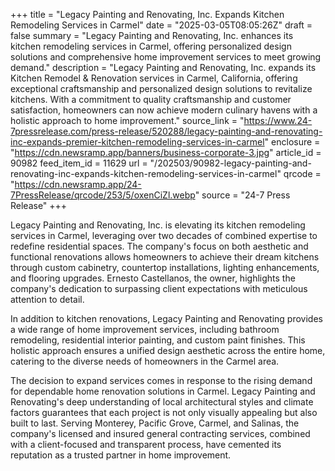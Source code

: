 +++
title = "Legacy Painting and Renovating, Inc. Expands Kitchen Remodeling Services in Carmel"
date = "2025-03-05T08:05:26Z"
draft = false
summary = "Legacy Painting and Renovating, Inc. enhances its kitchen remodeling services in Carmel, offering personalized design solutions and comprehensive home improvement services to meet growing demand."
description = "Legacy Painting and Renovating, Inc. expands its Kitchen Remodel & Renovation services in Carmel, California, offering exceptional craftsmanship and personalized design solutions to revitalize kitchens. With a commitment to quality craftsmanship and customer satisfaction, homeowners can now achieve modern culinary havens with a holistic approach to home improvement."
source_link = "https://www.24-7pressrelease.com/press-release/520288/legacy-painting-and-renovating-inc-expands-premier-kitchen-remodeling-services-in-carmel"
enclosure = "https://cdn.newsramp.app/banners/business-corporate-3.jpg"
article_id = 90982
feed_item_id = 11629
url = "/202503/90982-legacy-painting-and-renovating-inc-expands-kitchen-remodeling-services-in-carmel"
qrcode = "https://cdn.newsramp.app/24-7PressRelease/qrcode/253/5/oxenCiZl.webp"
source = "24-7 Press Release"
+++

<p>Legacy Painting and Renovating, Inc. is elevating its kitchen remodeling services in Carmel, leveraging over two decades of combined expertise to redefine residential spaces. The company's focus on both aesthetic and functional renovations allows homeowners to achieve their dream kitchens through custom cabinetry, countertop installations, lighting enhancements, and flooring upgrades. Ernesto Castellanos, the owner, highlights the company's dedication to surpassing client expectations with meticulous attention to detail.</p><p>In addition to kitchen renovations, Legacy Painting and Renovating provides a wide range of home improvement services, including bathroom remodeling, residential interior painting, and custom paint finishes. This holistic approach ensures a unified design aesthetic across the entire home, catering to the diverse needs of homeowners in the Carmel area.</p><p>The decision to expand services comes in response to the rising demand for dependable home renovation solutions in Carmel. Legacy Painting and Renovating's deep understanding of local architectural styles and climate factors guarantees that each project is not only visually appealing but also built to last. Serving Monterey, Pacific Grove, Carmel, and Salinas, the company's licensed and insured general contracting services, combined with a client-focused and transparent process, have cemented its reputation as a trusted partner in home improvement.</p>
